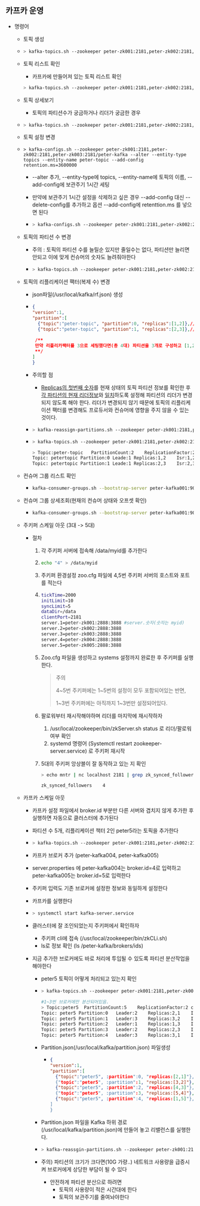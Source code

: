 ## 카프카 운영



- 명령어

  - 토픽 생성

  - ```sh
    > kafka-topics.sh --zookeeper peter-zk001:2181,peter-zk002:2181,peter-zk003:2181/peter-kafka --replication-factor 1 --partitions 1 --topic peter-topic --create
    ```

  - 토픽 리스트 확인

    - 카프카에 만들어져 있는 토픽 리스트 확인

    ```sh
    > kafka-topics.sh --zookeeper peter-zk001:2181,peter-zk002:2181,peter-zk003:2181/peter-kafka --list
    ```

  - 토픽 상세보기

    - 토픽의 파티션수가 궁금하거나 리더가 궁금한 경우

  - ```sh
    > kafka-topics.sh --zookeeper peter-zk001:2181,peter-zk002:2181,peter-zk003:2181/peter-kafka --describe
    ```

  - 토픽 설정 변경

  - ```SH
    > kafka-configs.sh --zookeeper peter-zk001:2181,peter-zk002:2181,peter-zk003:2181/peter-kafka --alter --entity-type topics --entity-name peter-topic --add-config retention.ms=3600000
    ```

    - --alter 추가, --entity-type에 topics, --entity-name에 토픽의 이름, --add-config에 보관주기 1시간 세팅

    - 만약에 보관주기 1시간 설정을 삭제하고 싶은 경우 --add-config 대신 --delete-config를 추가하고 옵션 --add-config에 retenttion.ms 를 넣으면 된다

    - ```sh
      > kafka-configs.sh --zookeeper peter-zk001:2181,peter-zk002:2181,peter-zk003:2181/peter-kafka --alter --entity-type topics --entity-name peter-topic --delete-config retention.ms
      ```

  - 토픽의 파티션 수 변경

    - 주의 : 토픽의 파티션 수를 늘릴순 있지만 줄일수는 없다, 파티션만 늘리면 안되고 이에 맞게 컨슈머의 숫자도 늘려줘야한다

    - ```sh
      > kafka-topics.sh --zookeeper peter-zk001:2181,peter-zk002:2181,peter-zk003:2181/peter-kafka --alter --topic peter-topic --partitions 2
      ```

  - 토픽의 리플리케이션 팩터(복제 수) 변경

    - json파일(/usr/local/kafka/rf.json) 생성

    - ```json
      {
      "version":1,
      "partition":[
      	{"topic":"peter-topic", "partition":0, "replicas":[1,2]},//파티션 0번은 1,2임으로 리플리카펙터가 2이고 앞의 숫자는 리더를 의미하기 때문에 브로커1이 리더, 브로커2가 리플리카라는 의미다
      	{"topic":"peter-topic", "partition":1, "replicas":[2,3]},//파티션 1번은 2,3임으로 이프리카펙터가 3이고 앞의 숫자는 리더를 의미하기 때문에 브로커2가 리더, 브로커3이 리플리카라는 의미다
        
       /**
       만약 리플리카팩터를 3으로 세팅했다면(총 4대) 파티션을 3개로 구성하고 [1,2,3], [2,3,4], [3,4,5]가 되야한다.
       **/
      ]
      }
      ```

    - 주의할 점

      - <u>Replicas의 첫번째 숫자</u>를 현재 상태의 토픽 파티션 정보를 확인한 후 <u>각 파티션의 현재 리더정보</u>와 <u>일치</u>하도록 설정해 파티션의 리더가 변경되지 않도록 해야 한다. 리더가 변경되지 않기 때문에 토픽의 리플리케이션 팩터를 변경해도 프로듀서와 컨슈머에 영향을 주지 않을 수 있는 것이다.

    - ```sh
      > kafka-reassign-partitions.sh --zookeeper peter-zk001:2181,peter-zk002:2181,peter-zk003:2181/peter-kafka --reassignment-json-file /usr/local/kafka/rf.json --execute
      ```

    - ```sh
      > kafka-topics.sh --zookeeper peter-zk001:2181,peter-zk002:2181,peter-zk003:2181/peter-kafka --describe
      
      > Topic:peter-topic	PartitionCount:2	ReplicationFactor:2	configs:
      Topic: petertopic Partition:0	Leade:1	Replicas:1,2	Isr:1,2
      Topic: petertopic Partition:1	Leade:1	Replicas:2,3	Isr:2,3
      
      ```

      

  - 컨슈머 그룹 리스트 확인

    - ```sh
      kafka-consumer-groups.sh --bootstrap-server peter-kafka001:9092,peter-kafka002:9092,peter-kafka003:9092 --list
      ```

  - 컨슈머 그룹 상세조회(현재의 컨슈머 상태와 오프셋 확인)

    - ```sh
      kafka-consumer-groups.sh --bootstrap-server peter-kafka001:9092,peter-kafka002:9092,peter-kafka003:9092 --group peter-consumer --describe
      ```

  - 주키퍼 스케일 아웃 (3대 -> 5대)

    - 절차

      1. 각 주키퍼 서버에 접속해 /data/myid를 추가한다

      2. ```sh
         echo "4" > /data/myid
         ```

      2. 주키퍼 환경설정 zoo.cfg 파일에 4,5번 주키퍼 서버의 호스트와 포트를 적는다

      3. ```sh
         tickTime=2000
         initLimit=10
         syncLimit=5
         dataDir=/data
         clientPort=2181
         server.1=peter-zk001:2888:3888 #server.숫자(숫자는 myid)
         server.2=peter-zk002:2888:3888 
         server.3=peter-zk003:2888:3888
         server.4=peter-zk004:2888:3888
         server.5=peter-zk005:2888:3888
         
         ```

      3. Zoo.cfg 파일을 생성하고 systems 설정까지 완료한 후 주키퍼를 실행한다. 

         > 주의
         >
         > 4~5번 주키퍼에는 1~5번의 설정이 모두 포함되어있는 반면,
         >
         > 1~3번 주키퍼에는 아직까지 1~3번만 설정되어있다.

      4. 팔로워부터 재시작해야하며 리더를 마지막에 재시작하자

         1.  /usr/local/zookeeper/bin/zkServer.sh status 로 리더/팔로워 여부 확인
         2. systemd 명령어 (Systemctl restart zookeeper-server.service) 로 주키퍼 재시작

      5. 5대의 주키퍼 앙상블이 잘 동작하고 있는 지 확인

         ```sh
         > echo mntr | nc localhost 2181 | grep zk_synced_followers
         
         zk_synced_followers	4
         ```

  - 카프카 스케일 아웃

    - 카프카 설정 파일에서 broker.id 부분만 다른 서버와 겹치지 않게 추가한 후 실행하면 자동으로 클러스터에 추가된다

    - 파티션 수 5개, 리플리케이션 책터 2인 peter5라는 토픽을 추가한다

    - ```sh
      > kafka-topics.sh --zookeeper peter-zk001:2181,peter-zk002:2181,peter-zk003:2181/peter-kafka --replication-factor 2 --partitions 5 --topic peter5 --create
      ```

    - 카프카 브로커 추가 (peter-kafka004, peter-kafka005)

    - server.properties 에 peter-kafka004는 broker.id=4로 입력하고 peter-kafka005는 broker.id=5로 입력한다

    - 주키퍼 입력도 기존 브로커에 설정한 정보와 동일하게 설정한다

    - 카프카를 실행한다

    - ```sh
      > systemctl start kafka-server.service
      ```

    - 클러스터에 잘 조인되었는지 주키퍼에서 확인하자

      - 주키퍼 cli에 접속 (/usr/local/zookeeper/bin/zkCLi.sh)
      - ls로 정보 확인 (ls /peter-kafka/brokers/ids)

    - 지금 추가한 브로커에도 바로 처리에 투입될 수 있도록 파티션 분산작업을 해야한다

      - peter5 토픽이 어떻게 처리되고 있는지 확인

      - ```sh
        > kafka-topics.sh --zookeeper peter-zk001:2181,peter-zk002:2181,peter-zk003:2181/peter-kafka --topic peter5 --describe
        
        #1~3번 브로커에만 분산되어있음.
        > Topic:peter5	PartitionCount:5	ReplicationFactor:2	configs:
        Topic: peter5 Partition:0	Leader:2	Replicas:2,1	Isr:2,1
        Topic: peter5 Partition:1	Leader:3	Replicas:3,2	Isr:3,2
        Topic: peter5 Partition:2	Leader:1	Replicas:1,3	Isr:1,3
        Topic: peter5 Partition:3	Leader:2	Replicas:2,3	Isr:2,3
        Topic: peter5 Partition:4	Leader:3	Replicas:3,1	Isr:3,1
        
        ```

      - Partition.json(/usr/local/kafka/partition.json) 파일생성

        - ```json
          {
          "version":1,
          "partition":[
          	{"topic":"peter5", :partition":0, "replicas:[2,1]"},
          	{"topic":"peter5", :partition":1, "replicas:[3,2]"},
          	{"topic":"peter5", :partition":2, "replicas:[4,3]"},
          	{"topic":"peter5", :partition":3, "replicas:[5,4]"},
          	{"topic":"peter5", :partition":4, "replicas:[1,5]"},
          ]
          }
          ```

      - Partition.json 파일을 Kafka 하위 경로(/usr/local/kafka/partition.json)에 만들어 놓고 리밸런스를 실행한다.

      - ```sh
        > kafka-reassgin-partitions.sh --zookeeper peter-zk001:2181,peter-zk002:2181,peter-zk003:2181/peter-kafka --reassignment-json-file /usr/local/kafka/partition.json --execute
        ```

        

      - 주의) 파티션의 크기가 크다면(10G 가량..) 네트워크 사용량을 급증시켜 브로커에게 상당한 부담이 될 수 있다
        - 안전하게 파티션 분산으로 하려면
          - 토픽의 사용량이 적은 시간대에 한다
          - 토픽의 보관주기를 줄여놔야한다